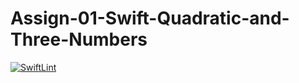 # Assign-01-Swift-Quadratic-and-Three-Numbers
[![SwiftLint](https://github.com/ICS4U-Programming-NoahS/Assign-01-Swift-Quadratic-and-Three-Numbers/workflows/SwiftLint/badge.svg)](https://github.com/ICS4U-Programming-NoahS/Assign-01-Swift-Quadratic-and-Three-Numbers/actions)
